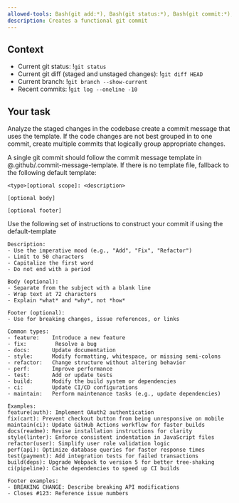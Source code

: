 ```yaml
---
allowed-tools: Bash(git add:*), Bash(git status:*), Bash(git commit:*), Bash(git diff:*), Bash(git branch:*), Bash(git log:*)
description: Creates a functional git commit
---
```


## Context

- Current git status: !`git status`
- Current git diff (staged and unstaged changes): !`git diff HEAD`
- Current branch: !`git branch --show-current`
- Recent commits: !`git log --oneline -10`

## Your task

Analyze the staged changes in the codebase create a commit message that uses the template. If the code changes are not best grouped in to one commit, create multiple commits that logically group appropriate changes.

A single git commit should follow the commit message template in @.github/.commit-message-template. If there is no template file, fallback to the following default template:

<default-template>

```
<type>[optional scope]: <description>

[optional body]

[optional footer]
```

</default-template>

Use the following set of instructions to construct your commit if using the default-template

<instructions>

```
Description:
- Use the imperative mood (e.g., "Add", "Fix", "Refactor")
- Limit to 50 characters
- Capitalize the first word
- Do not end with a period

Body (optional):
- Separate from the subject with a blank line
- Wrap text at 72 characters
- Explain *what* and *why*, not *how*

Footer (optional):
- Use for breaking changes, issue references, or links

Common types:
- feature:    Introduce a new feature
- fix:         Resolve a bug
- docs:       Update documentation
- style:      Modify formatting, whitespace, or missing semi-colons
- refactor:   Change structure without altering behavior
- perf:       Improve performance
- test:       Add or update tests
- build:      Modify the build system or dependencies
- ci:         Update CI/CD configurations
- maintain:   Perform maintenance tasks (e.g., update dependencies)

Examples:
feature(auth): Implement OAuth2 authentication
fix(cart): Prevent checkout button from being unresponsive on mobile
maintain(ci): Update GitHub Actions workflow for faster builds
docs(readme): Revise installation instructions for clarity
style(linter): Enforce consistent indentation in JavaScript files
refactor(user): Simplify user role validation logic
perf(api): Optimize database queries for faster response times
test(payment): Add integration tests for failed transactions
build(deps): Upgrade Webpack to version 5 for better tree-shaking
ci(pipeline): Cache dependencies to speed up CI builds

Footer examples:
- BREAKING CHANGE: Describe breaking API modifications
- Closes #123: Reference issue numbers
```

</instructions>
